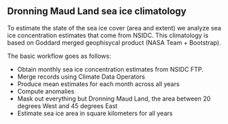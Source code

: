 Dronning Maud Land sea ice climatology
--------------------------------------

To estimate the state of the sea ice cover (area and extent) we analyze sea ice concentration estimates that come from NSIDC.
This climatology is based on Goddard merged geophisycal product (NASA Team + Bootstrap).

The basic workflow goes as follows:

 * Obtain monthly sea ice concentration estimates from NSIDC FTP.
 * Merge records using Climate Data Operators
 * Produce mean estimates for each month across all years
 * Compute anomalies
 * Mask out everything but Dronning Maud Land, the area between 20 degrees West and 45 degrees East
 * Estimate sea ice area in square kilometers for all years
